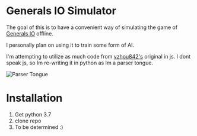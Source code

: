 # Generals IO Simulator
The goal of this is to have a convenient way of simulating the 
game of [Generals IO](http://generals.io/) offline.

I personally plan on using it to train some form of AI.

I'm attempting to utilize as much code from [vzhou842's](https://github.com/vzhou842)
original in js. I dont speak js, so Im re-writing it in python as Im a parser tongue.

![Parser Tongue](https://i.imgur.com/f62NCWr.png)

# Installation
1. Get python 3.7
1. clone repo
1. To be determined :) 
